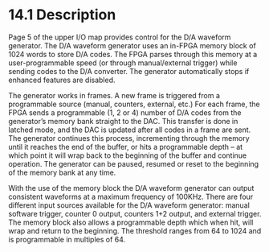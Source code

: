 # 14.1 Description

Page 5 of the upper I/O map provides control for the D/A waveform generator. The D/A waveform generator uses an in-FPGA memory block of 1024 words to store D/A codes. The FPGA parses through this memory at a user-programmable speed \(or through manual/external trigger\) while sending codes to the D/A converter. The generator automatically stops if enhanced features are disabled. 

The generator works in frames. A new frame is triggered from a programmable source \(manual, counters, external, etc.\) For each frame, the FPGA sends a programmable \(1, 2 or 4\) number of D/A codes from the generator’s memory bank straight to the DAC. This transfer is done in latched mode, and the DAC is updated after all codes in a frame are sent. The generator continues this process, incrementing through the memory until it reaches the end of the buffer, or hits a programmable depth – at which point it will wrap back to the beginning of the buffer and continue operation. The generator can be paused, resumed or reset to the beginning of the memory bank at any time. 

With the use of the memory block the D/A waveform generator can output consistent waveforms at a maximum frequency of 100KHz. There are four different input sources available for the D/A waveform generator: manual software trigger, counter 0 output, counters 1+2 output, and external trigger. The memory block also allows a programmable depth which when hit, will wrap and return to the beginning. The threshold ranges from 64 to 1024 and is programmable in multiples of 64.

